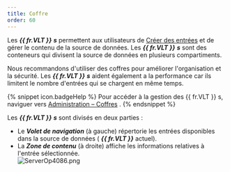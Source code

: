 ```yaml
---
title: Coffre
order: 60
---
```

Les ***{{ fr.VLT }}*** ***s*** permettent aux utilisateurs de [Créer des entrées](/fr/server/web-interface/vault/entries/create-entries-manually/) et de gérer le contenu de la source de données. Les ***{{ fr.VLT }}*** ***s*** sont des conteneurs qui divisent la source de données en plusieurs compartiments.  

Nous recommandons d&apos;utiliser des coffres pour améliorer l&apos;organisation et la sécurité. Les ***{{ fr.VLT }}*** ***s*** aident également a la performance car ils limitent le nombre d&apos;entrées qui se chargent en même temps.  

{% snippet icon.badgeHelp %} 
Pour accéder à la gestion des {{ fr.VLT }} s, naviguer vers [Administration – Coffres](/fr/server/web-interface/administration/security-management/vaults/) . 
{% endsnippet %}
 
Les ***{{ fr.VLT }}*** ***s*** sont divisés en deux parties :  

* Le ***Volet de navigation*** (à gauche) répertorie les entrées disponibles dans la source de données ( ***{{ fr.VLT }}*** actuel). 
* La ***Zone de contenu*** (à droite) affiche les informations relatives à l&apos;entrée sélectionnée.  
![ServerOp4086.png](/img/fr/server/ServerOp4086.png) 


